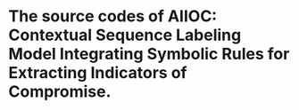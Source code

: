 # The source codes of AIIOC: Contextual Sequence Labeling Model Integrating Symbolic Rules for Extracting Indicators of Compromise.
